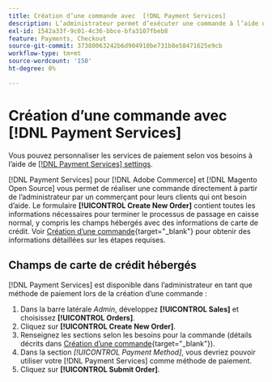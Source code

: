 ```yaml
---
title: Création d’une commande avec  [!DNL Payment Services]
description: L’administrateur permet d’exécuter une commande à l’aide de  [!DNL Payment Services]  directement de l’administrateur par un commerçant pour les clients qui ont besoin d’aide.
exl-id: 1542a33f-9c01-4c36-bbce-bfa3107fbeb8
feature: Payments, Checkout
source-git-commit: 37380063242b6d904910be731b8e58471625e9cb
workflow-type: tm+mt
source-wordcount: '150'
ht-degree: 0%

---
```


# Création d’une commande avec [!DNL Payment Services]

Vous pouvez personnaliser les services de paiement selon vos besoins à l’aide de [[!DNL Payment Services] settings](settings.md).

[!DNL Payment Services] pour [!DNL Adobe Commerce] et [!DNL Magento Open Source] vous permet de réaliser une commande directement à partir de l’administrateur par un commerçant pour leurs clients qui ont besoin d’aide. Le formulaire **[!UICONTROL Create New Order]** contient toutes les informations nécessaires pour terminer le processus de passage en caisse normal, y compris les champs hébergés avec des informations de carte de crédit. Voir [Création d’une commande](https://experienceleague.adobe.com/en/docs/commerce-admin/stores-sales/point-of-purchase/assist/customer-account-create-order){target="_blank"} pour obtenir des informations détaillées sur les étapes requises.

## Champs de carte de crédit hébergés

[!DNL Payment Services] est disponible dans l’administrateur en tant que méthode de paiement lors de la création d’une commande :

1. Dans la barre latérale _Admin_, développez **[!UICONTROL Sales]** et choisissez **[!UICONTROL Orders]**.
1. Cliquez sur **[!UICONTROL Create New Order]**.
1. Renseignez les sections selon les besoins pour la commande (détails décrits dans [Création d’une commande](https://experienceleague.adobe.com/en/docs/commerce-admin/stores-sales/point-of-purchase/assist/customer-account-create-order){target="_blank"}).
1. Dans la section _[!UICONTROL Payment Method]_, vous devriez pouvoir utiliser votre [!DNL Payment Services] comme méthode de paiement.
1. Cliquez sur **[!UICONTROL Submit Order]**.
